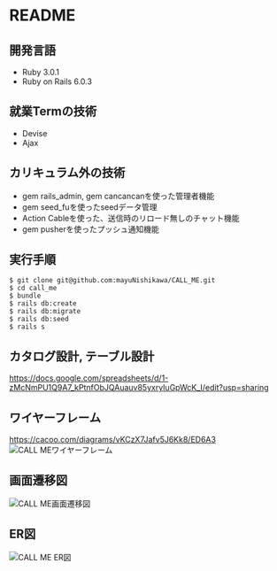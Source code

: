 # README

## 開発言語
* Ruby 3.0.1
* Ruby on Rails 6.0.3

## 就業Termの技術
* Devise
* Ajax

## カリキュラム外の技術
* gem rails_admin, gem cancancanを使った管理者機能
* gem seed_fuを使ったseedデータ管理
* Action Cableを使った、送信時のリロード無しのチャット機能
* gem pusherを使ったプッシュ通知機能

## 実行手順

```
$ git clone git@github.com:mayuNishikawa/CALL_ME.git
$ cd call_me
$ bundle
$ rails db:create
$ rails db:migrate
$ rails db:seed
$ rails s
```  

## カタログ設計, テーブル設計
https://docs.google.com/spreadsheets/d/1-zMcNmPU1Q9A7_kPtnfObJQAuauv85yxryIuGpWcK_I/edit?usp=sharing


## ワイヤーフレーム
https://cacoo.com/diagrams/vKCzX7Jafv5J6Kk8/ED6A3
![CALL MEワイヤーフレーム](https://user-images.githubusercontent.com/103108809/183274313-b2c85fe4-8450-467f-a895-4984820a58f2.png)


## 画面遷移図
![CALL ME画面遷移図 ](https://user-images.githubusercontent.com/103108809/183274316-6873a8f9-f6f5-4336-89c2-6d52014fef5c.png)


## ER図　
![CALL ME ER図](https://user-images.githubusercontent.com/103108809/183274312-53c54911-2c59-4432-ad9b-889b54c3a4cb.png)


